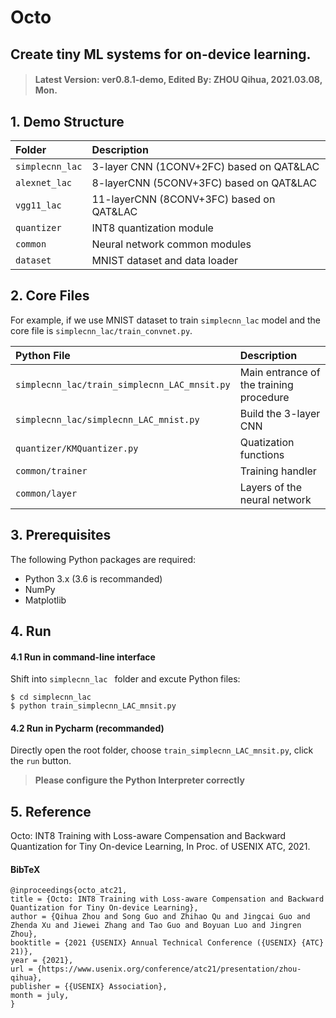 # Octo 
 
Create tiny ML systems for on-device learning.
---

> #### Latest Version: ver0.8.1-demo, Edited By: ZHOU Qihua, 2021.03.08, Mon.

## 1. Demo Structure

|Folder   |Description                         |
|:--        |:--                          |
|`simplecnn_lac`       |3-layer CNN (1CONV+2FC) based on QAT&LAC           |
|`alexnet_lac`       |8-layerCNN (5CONV+3FC) based on QAT&LAC            |
|`vgg11_lac`       |11-layerCNN (8CONV+3FC) based on QAT&LAC            |
|`quantizer`       |INT8 quantization module            |
|`common`    |Neural network common modules           |
|`dataset`    |MNIST dataset and data loader             |

## 2. Core Files
For example, if we use MNIST dataset to train `simplecnn_lac` model and the core file is `simplecnn_lac/train_convnet.py`.

|Python File   | Description                         |
|:--        |:--                          |
|`simplecnn_lac/train_simplecnn_LAC_mnsit.py`      | Main entrance of the training procedure           |
|`simplecnn_lac/simplecnn_LAC_mnist.py`       |Build the 3-layer CNN          |
|`quantizer/KMQuantizer.py `       |Quatization functions          |
|`common/trainer`    |Training handler          |
|`common/layer`   |Layers of the neural network             |

## 3. Prerequisites
The following Python packages are required:

* Python 3.x (3.6 is recommanded)
* NumPy
* Matplotlib

## 4. Run

#### 4.1 Run in command-line interface
Shift into `simplecnn_lac ` folder and excute Python files:

```
$ cd simplecnn_lac
$ python train_simplecnn_LAC_mnsit.py
```

#### 4.2 Run in Pycharm (recommanded)
Directly open the root folder, choose `train_simplecnn_LAC_mnsit.py`, click the `run` button.

> **Please configure the Python Interpreter correctly**

## 5. Reference
Octo: INT8 Training with Loss-aware Compensation and Backward Quantization for Tiny On-device Learning, In Proc. of USENIX ATC, 2021.

#### BibTeX
```
@inproceedings{octo_atc21,
title = {Octo: INT8 Training with Loss-aware Compensation and Backward Quantization for Tiny On-device Learning},
author = {Qihua Zhou and Song Guo and Zhihao Qu and Jingcai Guo and Zhenda Xu and Jiewei Zhang and Tao Guo and Boyuan Luo and Jingren Zhou},
booktitle = {2021 {USENIX} Annual Technical Conference ({USENIX} {ATC} 21)},
year = {2021},
url = {https://www.usenix.org/conference/atc21/presentation/zhou-qihua},
publisher = {{USENIX} Association},
month = july,
}
```

